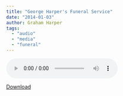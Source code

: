 ```yaml
---
title: "George Harper's Funeral Service"
date: "2014-01-03"
author: Graham Harper
tags:
  - "audio"
  - "media"
  - "funeral"
---
```


<audio controls src="/static/audio/george-harpers-funeral-service.mp3"></audio>

[Download](/static/audio/george-harpers-funeral-service.mp3)
